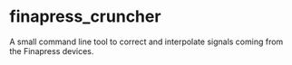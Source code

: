 # finapress_cruncher

A small command line tool to correct and interpolate signals coming from the Finapress devices.
